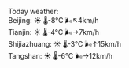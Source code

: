 Today weather:  
Beijing: ☀️ 🌡️-8°C 🌬️↖4km/h  
Tianjin: ☀️ 🌡️-4°C 🌬️→7km/h  
Shijiazhuang: ☀️ 🌡️-3°C 🌬️↑15km/h  
Tangshan: ☀️ 🌡️-6°C 🌬️→12km/h  
